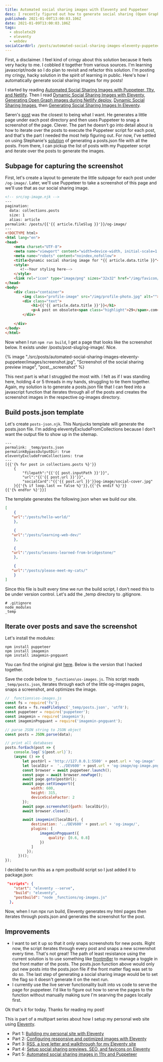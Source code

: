 ```yaml
---
title: Automated social sharing images with Eleventy and Puppeteer
desc: I recently figured out how to generate social sharing (Open Graph protocol) preview images using Puppeteer on my Eleventy site. This is what I did!
published: 2021-01-09T13:00:03.106Z
date: 2021-01-09T13:00:03.106Z
tags:
  - obsolete29
  - eleventy
  - webdev
socialCardUrl: /posts/automated-social-sharing-images-eleventy-puppeteer/og-image/
---
```

First, a disclaimer. I feel kind of cringy about this solution because it feels very hacky to me. I cobbled it together from various sources. I'm learning javascript/node so I do plan to revisit and refactor this solution. I'm posting my cringy, hacky solution in the spirit of learning in public. Here's how I automatically generate social sharing images for my posts!

I started by reading [Automated Social Sharing Images with Puppeteer, 11ty, and Netlify](https://dev.to/5t3ph/automated-social-sharing-images-with-puppeteer-11ty-and-netlify-22ln). Then I read [Dynamic Social Sharing Images with Eleventy](https://annualbeta.com/blog/dynamic-social-sharing-images-with-eleventy/), [Generating Open Graph images during Netlify deploy](https://gersom.nl/post/og-images-on-netlify/), [Dynamic Social Sharing Images](https://24ways.org/2018/dynamic-social-sharing-images/), then [Generating Social Sharing Images In Eleventy](https://www.stevenhicks.me/blog/2020/12/generating-social-sharing-images-in-eleventy/).

Søren's [post](https://annualbeta.com/blog/dynamic-social-sharing-images-with-eleventy/) was the closest to being what I want. He generates a little page under each post directory and then uses Puppeteer to snag a screenshot of the page. Clever. The part he doesn't go into detail about is how to iterate over the posts to execute the Puppeteer script for each post, and that's the part I needed the most help figuring out. For now, I've settled on using Stephanie's [solution](https://dev.to/5t3ph/automated-social-sharing-images-with-puppeteer-11ty-and-netlify-22ln) of generating a posts.json file with all the posts. From there, I can pickup the list of posts with my Puppeteer script and iterate over the posts to generate the images.

## Subpage for capturing the screenshot

First, let's create a layout to generate the little subpage for each post under `/og-image/`. Later, we'll use Puppeteer to take a screenshot of this page and we'll use that as our social sharing image.

```html
<!-- src/og-image.njk -->
---
pagination:
  data: collections.posts
  size: 1
  alias: article
permalink: /posts/{{'{{ article.fileSlug }}'}}/og-image/
---
<!DOCTYPE html>
<html lang="en">
<head>
    <meta charset="UTF-8">
    <meta name="viewport" content="width=device-width, initial-scale=1.0">
    <meta name="robots" content="noindex,nofollow">
    <title>Dynamic social sharing image for "{{ article.data.title }}"</title>
    <style>
       <!--Your styling here-->
    </style>
    <link rel="icon" type="image/png" sizes="32x32" href="/img/favicon/favicon-32x32.png">
</head>
<body>
    <div class="container">
        <img class="profile-image" src="/img/profile-photo.jpg" alt="">
        <div class="text">
            <h1>{{'{{ article.data.title }}'}}</h1>
            <p>A post on obsolete<span class="highlight">29</span>.com</p>
        </div>
        
    </div>
</body>
</html>

```

Now when I run `npm run build`, I get a page that looks like the screenshot below. It exists under /posts/post-slug/og-image/. Nice.

{% image "./src/posts/automated-social-sharing-images-eleventy-puppeteer/images/screenshot.jpg", "Screenshot of the social sharing preview image", "post__screenshot" %}

This next part is what I struggled the most with. I felt as if I was standing here, holding 4 or 5 threads in my hands, struggling to tie them together. Again, my solution is to generate a posts.json file that I can feed into a javascript function that iterates through all of the posts and creates the screenshot images in the respective og-images directory.

## Build posts.json template

Let's create `posts-json.njk`. This Nunjucks template will generate the posts.json file. I'm adding eleventyExcludeFromCollections because I don't want the output file to show up in the sitemap.

```text
---
permalink: _temp/posts.json
permalinkBypassOutputDir: true
eleventyExcludeFromCollections: true
---
[{{'{% for post in collections.posts %}'}}
    {
        "filepath":"{{'{{ post.inputPath }}'}}",
        "url":"{{'{{ post.url }}'}}",
        "socialCard":"{{'{{ post.url }}'}}og-image/social-cover.jpg"
    }{{'{% if loop.last == false %}'}},{{'{% endif %}'}}
{{'{% endfor %}'}}]
```

The template generates the following json when we build our site.

```json
[
    {
   "url":"/posts/hello-world/"
    },

    {
   "url":"/posts/learning-web-dev/"
    },

    {
   "url":"/posts/lessons-learned-from-bridgestone/"
    },

    {
   "url":"/posts/please-meet-my-cats/"
    }
]
```

Since this file is built every time we run the build script, I don't need this to be under version control. Let's add the _temp directory to .gitignore.

```
# .gitignore
node_modules
_temp
```

## Iterate over posts and save the screenshot

Let's install the modules:

```text
npm install puppeteer
npm install imagemin
npm install imagemin-pngquant
```

You can find the original gist [here](https://gist.github.com/drewm/993d2237e24a928151b953fa3964ce9c). Below is the version that I hacked together.

Save the code below to `_functions\os-images.js`. This script reads `_temp/posts.json`, iterates through each of the little og-images pages, snaps a screenshot, and optimizes the image.

```javascript
// _functions\os-images.js
const fs = require('fs');
const data = fs.readFileSync('_temp/posts.json', 'utf8');
const puppeteer = require('puppeteer');
const imagemin = require('imagemin');
const imageminPngquant = require('imagemin-pngquant');

// parse JSON string to JSON object
const posts = JSON.parse(data);

// print all databases
posts.forEach(post => {
    console.log(`${post.url}`);
    (async () => {
        let postUrl = 'http://127.0.0.1:5500' + post.url + 'og-image'
        let localDir =  '../DEV600' + post.url + 'og-image/og-image.png'
        const browser = await puppeteer.launch();
        const page = await browser.newPage();
        await page.goto(postUrl);
        await page.setViewport({
            width: 600,
            height: 315,
            deviceScaleFactor: 2
        });
        await page.screenshot({path: localDir});
        await browser.close();

        await imagemin([localDir], {
            destination: '../DEV600' + post.url + 'og-image/',
            plugins: [
                imageminPngquant({
                    quality: [0.6, 0.8]
                })
            ]
          });
      })();
});
```

I decided to run this as a npm postbuild script so I just added it to package.json:

```json
 "scripts": {
    "start": "eleventy --serve",
    "build": "eleventy",
    "postbuild": "node _functions/og-images.js"
  },
```

Now, when I run npx run build, Eleventy generates my html pages then iterates through posts.json and generates the screenshot for the post.

## Improvements

 - I want to set it up so that it only snaps screenshots for new posts. Right now, the script iterates through every post and snaps a new screenshot every time. That's not great! The path of least resistance using the current solution is to use something like [frontm8er](https://github.com/terabaud/frontm8er) to manage a toggle in the front matter of the posts. The posts.json function above would only put new posts into the posts.json file if the front matter flag was set to do so. The last step of generating a social sharing image would be to set the flag so it doesn't generate it on the next run.
 - I currently use the live server functionality built into vs code to serve the page for puppeteer. I'd like to figure out how to serve the pages to the function without manually making sure I'm searving the pages locally first.

Ok that's it for today. Thanks for reading my post!

<aside class="post__callout">

This is part of a multipart series about how I setup my personal web site using [Eleventy](https://11ty.dev).

- Part 1: [Building my personal site with Eleventy](/posts/building-my-personal-site-with-eleventy/)
- Part 2: [Configuring responsive and optimized images with Eleventy](/posts/configuring-responsive-images-eleventy/)
- Part 3: [RSS, a love letter and walkthrough for my Eleventy site](/posts/rss-on-eleventy/)
- Part 4: [Setup social sharing previews, SEO, and favicons on Eleventy](/posts/ogp-seo-favicons-eleventy/)
- Part 5: [Automated social sharing images in 11ty and Puppeteer](/posts/automated-social-sharing-images-eleventy-puppeteer)

</aside>
